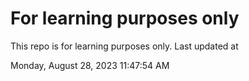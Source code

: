 # For learning purposes only
This repo is for learning purposes only.
Last updated at

Monday, August 28, 2023 11:47:54 AM

